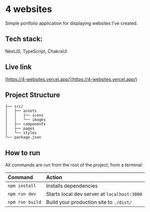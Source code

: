 # 4 websites

Simple portfolio application for displaying websites I've created.

## Tech stack:

NextJS, TypeScript, ChakraUI

## Live link
[https://4-websites.vercel.app/](https://4-websites.vercel.app/)

##  Project Structure

```
├── src/
│   ├── assets
│   │   ├── icons
│   │   └── images
│   ├── components
│   ├── pages
│   └── styles
└── package.json
```

##  How to run

All commands are run from the root of the project, from a terminal:

| Command                | Action                                             |
| :--------------------- | :------------------------------------------------- |
| `npm install`          | Installs dependencies                              |
| `npm run dev`          | Starts local dev server at `localhost:3000`        |
| `npm run build`        | Build your production site to `./dist/`            |

